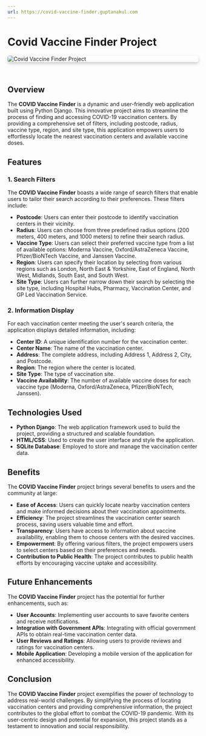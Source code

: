 ```yaml
---
url: https://covid-vaccine-finder.guptanakul.com
---
```


# Covid Vaccine Finder Project

<div style="box-shadow: 0 4px 8px 0 rgba(0,0,0,0.2);border-radius: 5px;">
    <img src="/images/projects/covid-vaccine-finder.png" alt="Covid Vaccine Finder Project" style="border-radius: 5px;">
</div>

&nbsp;

## Overview

The **COVID Vaccine Finder** is a dynamic and user-friendly web application built using Python Django. This innovative project aims to streamline the process of finding and accessing COVID-19 vaccination centers. By providing a comprehensive set of filters, including postcode, radius, vaccine type, region, and site type, this application empowers users to effortlessly locate the nearest vaccination centers and available vaccine doses.

## Features

### 1. Search Filters

The **COVID Vaccine Finder** boasts a wide range of search filters that enable users to tailor their search according to their preferences. These filters include:

- **Postcode**: Users can enter their postcode to identify vaccination centers in their vicinity.
- **Radius**: Users can choose from three predefined radius options (200 meters, 400 meters, and 1000 meters) to refine their search radius.
- **Vaccine Type**: Users can select their preferred vaccine type from a list of available options: Moderna Vaccine, Oxford/AstraZeneca Vaccine, Pfizer/BioNTech Vaccine, and Janssen Vaccine.
- **Region**: Users can specify their location by selecting from various regions such as London, North East & Yorkshire, East of England, North West, Midlands, South East, and South West.
- **Site Type**: Users can further narrow down their search by selecting the site type, including Hospital Hubs, Pharmacy, Vaccination Center, and GP Led Vaccination Service.

### 2. Information Display

For each vaccination center meeting the user's search criteria, the application displays detailed information, including:

- **Center ID**: A unique identification number for the vaccination center.
- **Center Name**: The name of the vaccination center.
- **Address**: The complete address, including Address 1, Address 2, City, and Postcode.
- **Region**: The region where the center is located.
- **Site Type**: The type of vaccination site.
- **Vaccine Availability**: The number of available vaccine doses for each vaccine type (Moderna, Oxford/AstraZeneca, Pfizer/BioNTech, Janssen).

## Technologies Used

- **Python Django**: The web application framework used to build the project, providing a structured and scalable foundation.
- **HTML/CSS**: Used to create the user interface and style the application.
- **SQLite Database**: Employed to store and manage the vaccination center data.

## Benefits

The **COVID Vaccine Finder** project brings several benefits to users and the community at large:

- **Ease of Access**: Users can quickly locate nearby vaccination centers and make informed decisions about their vaccination appointments.
- **Efficiency**: The project streamlines the vaccination center search process, saving users valuable time and effort.
- **Transparency**: Users have access to information about vaccine availability, enabling them to choose centers with the desired vaccines.
- **Empowerment**: By offering various filters, the project empowers users to select centers based on their preferences and needs.
- **Contribution to Public Health**: The project contributes to public health efforts by encouraging vaccine uptake and accessibility.

## Future Enhancements

The **COVID Vaccine Finder** project has the potential for further enhancements, such as:

- **User Accounts**: Implementing user accounts to save favorite centers and receive notifications.
- **Integration with Government APIs**: Integrating with official government APIs to obtain real-time vaccination center data.
- **User Reviews and Ratings**: Allowing users to provide reviews and ratings for vaccination centers.
- **Mobile Application**: Developing a mobile version of the application for enhanced accessibility.

## Conclusion

The **COVID Vaccine Finder** project exemplifies the power of technology to address real-world challenges. By simplifying the process of locating vaccination centers and providing comprehensive information, the project contributes to the global effort to combat the COVID-19 pandemic. With its user-centric design and potential for expansion, this project stands as a testament to innovation and social responsibility.
